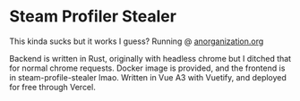 # Steam Profiler Stealer
This kinda sucks but it works I guess?
Running @ [anorganization.org](https://anorganization.org/)

Backend is written in Rust, originally with headless chrome but I ditched that for normal chrome requests.
Docker image is provided, and the frontend is in steam-profile-stealer lmao. Written in Vue A3 with Vuetify, and deployed for free through Vercel.
